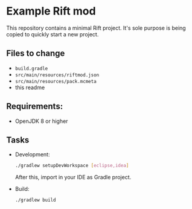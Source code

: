 # Example Rift mod

This repository contains a minimal Rift project. It's sole purpose is being copied to quickly start a new project. 

## Files to change
- `build.gradle`
- `src/main/resources/riftmod.json`
- `src/main/resources/pack.mcmeta`
- this readme

## Requirements:
- OpenJDK 8 or higher

## Tasks
- Development:
    ```sh
    ./gradlew setupDevWorkspace [eclipse,idea]
    ```
    After this, import in your IDE as Gradle project.

- Build:
    ```sh
    ./gradlew build
    ```


